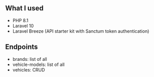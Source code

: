  ## What I used
- PHP 8.1
- Laravel 10
- Laravel Breeze (API starter kit with Sanctum token authentication)

## Endpoints
- brands: list of all
- vehicle-models: list of all
- vehicles: CRUD
